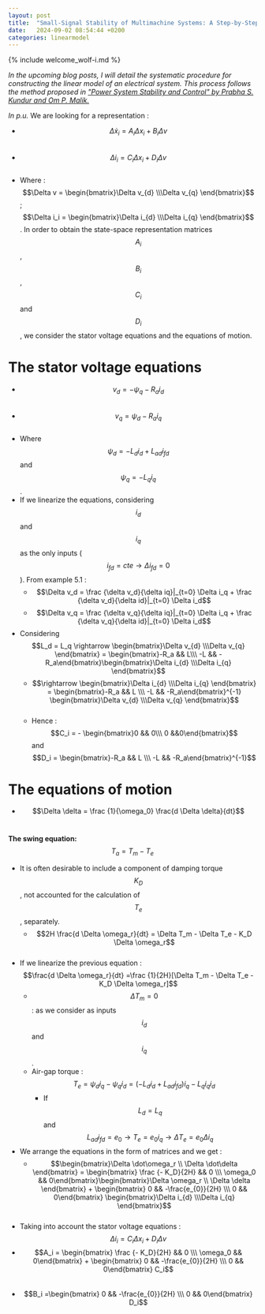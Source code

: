 ```yaml
---
layout: post
title:  "Small-Signal Stability of Multimachine Systems: A Step-by-Step Guide. Generator represented by the classical model."
date:   2024-09-02 08:54:44 +0200
categories: linearmodel
---
```

{% include welcome_wolf-i.md %}

*In the upcoming blog posts, I will detail the systematic procedure for constructing the linear model of an electrical system. This process follows the method proposed in ["Power System Stability and Control" by Prabha S. Kundur and Om P. Malik.](https://www.accessengineeringlibrary.com/content/book/9781260473544)*

*In p.u.*
We are looking for a representation :
- $$\Delta \dot{x}_i = A_i \Delta x_i + B_i \Delta v$$&nbsp; 
- $$\Delta i_i = C_i \Delta x_i + D_i \Delta v$$&nbsp;
- Where : $$\Delta v = \begin{bmatrix}\Delta v_{d} \\\Delta v_{q} \end{bmatrix}$$ ; $$\Delta i_i = \begin{bmatrix}\Delta i_{d} \\\Delta i_{q} \end{bmatrix}$$ .
In order to obtain the state-space representation matrices $$A_i$$ , $$B_i$$ , $$C_i$$ and $$D_i$$ , we consider the stator voltage equations and the equations of motion.
# The stator voltage equations
- $$v_d= -\psi_q -R_a i_d$$&nbsp;
- $$v_q = \psi_d -R_a i_q$$&nbsp;
- Where $$\psi_d = -L_di_d + L_{ad} i_{fd}$$ and $$\psi_q = -L_q i_q$$ .
- If we linearize the equations, considering $$i_d$$ and $$i_q$$ as the only inputs ( $$i_{fd} = cte \rightarrow \Delta i_{fd} = 0$$ ). From example 5.1  :
    - $$\Delta v_d = \frac {\delta v_d}{\delta iq}|_{t=0} \Delta i_q + \frac {\delta v_d}{\delta id}|_{t=0} \Delta i_d$$
    - $$\Delta v_q = \frac {\delta v_q}{\delta iq}|_{t=0} \Delta i_q + \frac {\delta v_q}{\delta id}|_{t=0} \Delta i_d$$
- Considering $$L_d = L_q \rightarrow \begin{bmatrix}\Delta v_{d} \\\Delta v_{q} \end{bmatrix} = \begin{bmatrix}-R_a && L\\\ -L && -R_a\end{bmatrix}\begin{bmatrix}\Delta i_{d} \\\Delta i_{q} \end{bmatrix}$$
	- $$\rightarrow \begin{bmatrix}\Delta i_{d} \\\Delta i_{q} \end{bmatrix} = \begin{bmatrix}-R_a && L \\\ -L && -R_a\end{bmatrix}^{-1} \begin{bmatrix}\Delta v_{d} \\\Delta v_{q} \end{bmatrix}$$ &nbsp;
	- Hence : $$C_i = - \begin{bmatrix}0 && 0\\\ 0 &&0\end{bmatrix}$$ and $$D_i = \begin{bmatrix}-R_a && L \\\ -L && -R_a\end{bmatrix}^{-1}$$

# The equations of motion
- $$\Delta \delta = \frac {1}{\omega_0} \frac{d \Delta \delta}{dt}$$&nbsp;

**The swing equation:** $$T_a = T_m - T_e$$
- It is often desirable to include a component of damping torque $$K_D$$ , not accounted for the calculation of $$T_e$$ , separately.
    - $$2H \frac{d \Delta \omega_r}{dt} = \Delta T_m - \Delta T_e - K_D \Delta \omega_r$$&nbsp;
- If we linearize the previous equation : $$\frac{d \Delta \omega_r}{dt} =\frac {1}{2H}[\Delta T_m - \Delta T_e - K_D \Delta \omega_r]$$
    - $$\Delta T_m = 0$$ : as we consider as inputs $$i_d$$ and $$i_q$$ .
    - Air-gap torque : $$T_e = \psi_d i_q - \psi_q i_d = (-L_di_d + L_{ad} i_{fd})i_q - L_q i_q i_d$$
        - If $$L_d = L_q$$ and $$L_{ad} i_{fd} = e_0 \rightarrow T_e = e_0 i_q \rightarrow \Delta T_e = e_0 \Delta i_q$$
- We arrange the equations in the form of matrices and we get :
    - $$\begin{bmatrix}\Delta \dot\omega_r \\ \Delta \dot\delta \end{bmatrix} = \begin{bmatrix} \frac {- K_D}{2H} && 0 \\\ \omega_0 && 0\end{bmatrix}\begin{bmatrix}\Delta \omega_r \\ \Delta \delta \end{bmatrix} + \begin{bmatrix} 0 && -\frac{e_{0}}{2H} \\\ 0 && 0\end{bmatrix} \begin{bmatrix}\Delta i_{d} \\\Delta i_{q} \end{bmatrix}$$&nbsp;
- Taking into account the stator voltage equations : $$\Delta i_i = C_i \Delta x_i + D_i \Delta v$$
- $$A_i = \begin{bmatrix} \frac {- K_D}{2H} && 0 \\\ \omega_0 && 0\end{bmatrix} + \begin{bmatrix} 0 && -\frac{e_{0}}{2H} \\\ 0 && 0\end{bmatrix} C_i$$&nbsp;
- $$B_i =\begin{bmatrix} 0 && -\frac{e_{0}}{2H} \\\ 0 && 0\end{bmatrix} D_i$$&nbsp;